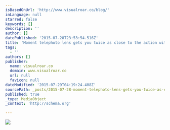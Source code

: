 ```yaml
---
isBasedOnUrl: 'http://www.visualroar.co/blog/'
inLanguage: null
starred: false
keywords: []
description: ''
author: []
datePublished: '2015-07-28T23:53:54.516Z'
title: 'Moment telephoto lens gets you twice as close to the action with no distortion or degradation to the image. It’s perfect for street portraits, adventure photos and travel.'
tags:
  - ''
authors: []
publisher:
  name: visualroar.co
  domain: www.visualroar.co
  url: null
  favicon: null
dateModified: '2015-07-29T04:19:24.408Z'
sourcePath: _posts/2015-07-28-moment-telephoto-lens-gets-you-twice-as-close-to-the-action.md
published: true
_type: MediaObject
_context: 'http://schema.org'

---
```

![](http://static1.squarespace.com/static/52688048e4b03f2a90a59bf3/t/5271c7a6e4b01a5a0873726e/1383188411966/rte.jpg?format=1000w)